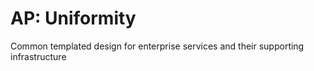 # AP: Uniformity

Common templated design for enterprise services and their supporting infrastructure
